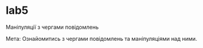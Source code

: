 # lab5


Маніпуляції з чергами повідомлень

Мета: Ознайомитись з чергами повідомлень та маніпуляціями над ними.

